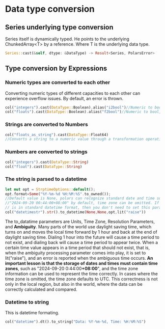 # Data type conversion

## Series underlying type conversion


Series itself is dynamically typed. He points to the underlying ChunkedArray\<T> by a reference. Where T is the underlying data type.
```rust
Series::cast(&self, dtype: &DataType) -> Result<Series, PolarsError>
```

## Type conversion by Expressions

### Numeric types are converted to each other

Converting numeric types of different capacities to each other can experience overflow issues. By default, an error is thrown.

```rust
col("integers").cast(DataType::Boolean).alias("i2bool")//Numeric to bool, 0 is flase, non-zero is true.
col("floats").cast(DataType::Boolean).alias("f2bool")//Numeric to bool, 0 is flase, non-zero is true. bool and numeric are allowed to convert to each other. However, transformation from string to bool is not allowed.
```

### Strings are converted to Numbers

```rust
col("floats_as_string").cast(DataType::Float64)
//Converts a string to a numeric value through a transformation operation, throwing a runtime error if a non-number occurs.
```

### Numbers are converted to strings

```rust
col("integers").cast(DataType::String)
col("float").cast(DataType::String)
```

### The string is parsed to a datetime

```rust
let mut opt = StrptimeOptions::default();
opt.format=Some("%Y-%m-%d %H:%M:%S".to_owned());
//Default value is None, polars can recognize standard date and time such as: 
//"2024-09-20 00:44:00+08:00" by default, time zone can be omitted. If your data
// is in standard datetime format, then you don't need to set this parameter.
col("datetimestr").str().to_datetime(None,None,opt,lit("raise"))
```

The to_datatime parameters are Units, Time Zone, Resolution Parameters, and **Ambiguity**. Many parts of the world use daylight saving time, which turns on and moves the local time forward by 1 hour and back at the end of daylight saving time. Dialing 1 hour into the future will cause a time period to not exist, and dialing back will cause a time period to appear twice. When a certain time value appears in a time period that should not exist, that is, when the ambiguity processing parameter comes into play, it is set to lit("raise"), and an error is reported when the ambiguous time occurs. **An important lesson is that the storage of dates and times must contain time zones**, such as "2024-09-20 0:44:00<b>+08:00</b>", and the time zone information can be used to represent the time correctly. In cases where the time zone is omitted, the time zone defaults to UTC. This correctness is not only in the local region, but also in the world, where the data can be correctly calculated and compared.


### Datetime to string

This is datetime formating.

```rust
col("datetime").dt().to_string("Data: %Y-%m-%d, Time: %H:%M:%S")
```